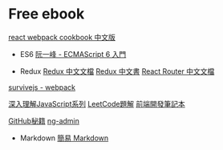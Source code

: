 # Free ebook

[react webpack cookbook 中文版](https://fakefish.github.io/react-webpack-cookbook/)

*  ES6
[阮一峰 - ECMAScript 6 入門](http://es6.ruanyifeng.com/)

*  Redux
[Redux 中文文檔](http://cn.redux.js.org/index.html)
[Redux 中文書](http://chentsulin.github.io/redux/index.html)
[React Router 中文文檔](http://react-guide.github.io/react-router-cn)

[survivejs - webpack](http://survivejs.com/webpack/introduction/)

[深入理解JavaScript系列](https://wtser.gitbooks.io/deep-learn-javascript/content/)
[LeetCode題解](https://siddontang.gitbooks.io/leetcode-solution/content/)
[前端開發筆記本](https://li-xinyang.gitbooks.io/frontend-notebook/content/index.html)

[GitHub秘籍](https://snowdream86.gitbooks.io/github-cheat-sheet/content/zh/index.html)
[ng-admin](http://ng-admin-book.marmelab.com/)

*  Markdown
[簡易 Markdown](http://content.simple-markdown.hwangjr.com/zh/)
